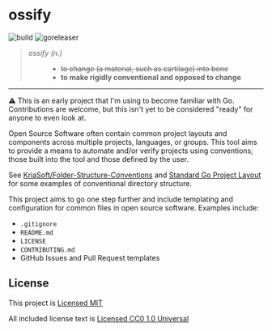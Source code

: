 # ossify

![build](https://github.com/jimschubert/ossify/workflows/build/badge.svg) ![goreleaser](https://github.com/jimschubert/ossify/workflows/goreleaser/badge.svg)

<blockquote>
<dl>
<dt><em>ossify (n.)</em></dt>
<dd>
    <ul>
    <li><s>to change (a material, such as cartilage) into bone</s></li>
    <li><strong>to make rigidly conventional and opposed to change</strong></li>
    </ul>
</dd>
</dl>
</blockquote>

---

:warning: This is an early project that I'm using to become familiar with Go. Contributions are welcome, but this isn't yet to be considered "ready" for anyone to even look at.

Open Source Software often contain common project layouts and components across multiple projects, languages, or groups.
This tool aims to provide a means to automate and/or verify projects using conventions; those built into the tool and those defined by the user.

See [KriaSoft/Folder-Structure-Conventions](https://github.com/KriaSoft/Folder-Structure-Conventions) and [Standard Go Project Layout](https://github.com/golang-standards/project-layout) for some examples of conventional directory structure.

This project aims to go one step further and include templating and configuration for common files in open source software. Examples include:

* `.gitignore`
* `README.md`
* `LICENSE`
* `CONTRIBUTING.md`
* GitHub Issues and Pull Request templates

## License

This project is [Licensed MIT](./LICENSE)

All included license text is [Licensed CC0 1.0 Universal](./data/licenses/LICENSE.CC0)
